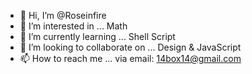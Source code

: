 - 👋 Hi, I’m @Roseinfire
- 👀 I’m interested in ... Math 
- 🌱 I’m currently learning ... Shell Script
- 💞️ I’m looking to collaborate on ... Design & JavaScript 
- 📫 How to reach me ... via email: 14box14@gmail.com

<!---
Roseinfire/Roseinfire is a ✨ special ✨ repository because its `README.md` (this file) appears on your GitHub profile.
You can click the Preview link to take a look at your changes.
--->
